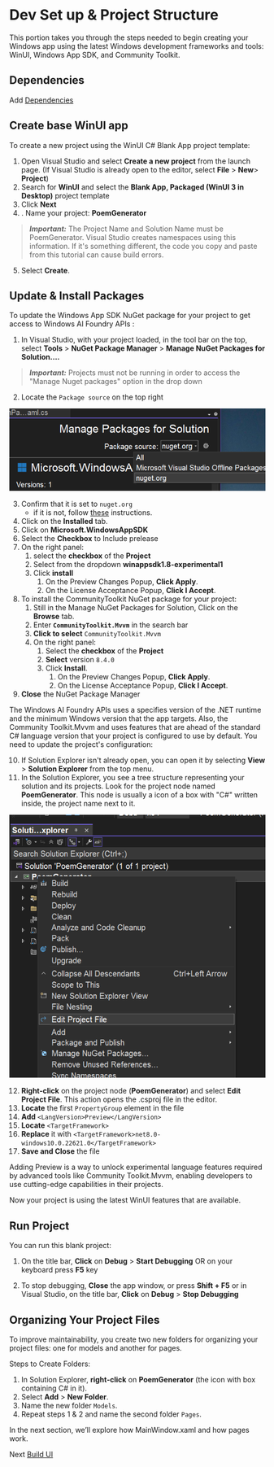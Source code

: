 # Dev Set up & Project Structure

This portion takes you through the steps needed to begin creating your Windows app using the latest Windows development frameworks and tools: WinUI, Windows App SDK, and Community Toolkit.

## Dependencies

Add [Dependencies](https://learn.microsoft.com/en-us/windows/ai/apis/get-started?tabs=winget%2Cwinui%2Cwinui2#dependencies)

<!-- ## Enable Developer Mode

Windows has a special mode for developers that adjusts security settings to let you run the apps you're working on. You need to enable Developer Mode before you can build, deploy, and test your app using Visual Studio.

To enable Developer Mode:

1. Open Windows Settings and navigate to the **System** > **For developers** page.
1. Toggle the Developer Mode switch to **On** and confirm your choice in the confirmation dialog.

## Install Visual Studio

You use [Visual Studio](https://github.com/MicrosoftDocs/windows-dev-docs/blob/docs/visualstudio/ide), Microsoft's comprehensive integrated development environment (IDE), to create your WinUI app. This IDE helps you write, debug, and deploy your apps. The project templates in Visual Studio get you started with projects for Windows and many other platforms.

Note: Before installing these tools, ensure your development computer meets the [system requirements for Windows app development](https://github.com/MicrosoftDocs/windows-dev-docs/blob/docs/hub/apps/windows-app-sdk/system-requirements.md).

1. Go to the Visual Studio page to download and install the latest Visual Studio. You can use the free Visual Studio Community Edition.

Note: The installer guides you through the steps, but if you need detailed instructions, see [Install Visual Studio](https://github.com/MicrosoftDocs/windows-dev-docs/blob/docs/visualstudio/install/install-visual-studio).

While installing Visual Studio, you need to install the workloads and components required for developing with WinUI and the Windows App SDK.

1. Open the Visual Studio Installer app
1. Select **Modify** to add workloads and components.
1. On the **Workloads** tab of the Visual Studio Installer app, select the following workloads and components:

    - [Visual Studio 2022 version 17.10 and later](https://github.com/MicrosoftDocs/windows-dev-docs/blob/docs/hub/apps/get-started/start-here.md#tab/vs-2022-17-10)

        - For **C#** app development using the Windows App SDK, select **Windows application development**.

    - [Visual Studio 2022 version 17.1 - 17.9](https://github.com/MicrosoftDocs/windows-dev-docs/blob/docs/hub/apps/get-started/start-here.md#tab/vs-2022-17-1)

        - For **C#** app development using the Windows App SDK, select **.NET Desktop Development**.

        - In the **Installation details** pane of the installation dialog box, select **Windows App SDK C# Templates** (near the bottom of the list). -->

## Create base WinUI app

To create a new project using the WinUI C# Blank App project template:

1. Open Visual Studio and select **Create a new project** from the launch page. (If Visual Studio is already open to the editor, select **File** > **New**> **Project**)
1. Search for **WinUI** and select the **Blank App, Packaged (WinUI 3 in Desktop)** project template
1. Click **Next**
1. . Name your project: **PoemGenerator**

> **_Important:_** The Project Name and Solution Name must be PoemGenerator. Visual Studio creates namespaces using this information. If it's something different, the code you copy and paste from this tutorial can cause build errors.

5. Select **Create**.

## Update & Install Packages

<!-- The Windows App SDK (including WinUI) and tools like the Community Toolkit are distributed as [NuGet packages](https://www.nuget.org/). This distribution method allows updates to be released independently of Windows and Visual Studio. As a result, the Visual Studio template you used to create your project might not reference the latest versions of these NuGet packages. To ensure you have the latest features and fixes, you should update your NuGet packages every time you create a new project in Visual Studio.

> **_Note:_**   NuGet packages are single ZIP files with a .nupkg extension that contains compiled code (Dynamic Link Library (DLLs)), related files, and a descriptive manifest. These packages serve as a mechanism for developers to create, share, and consume useful code in .NET applications. -->

To update the Windows App SDK NuGet package for your project to get access to Windows AI Foundry​ APIs :

1. In Visual Studio, with your project loaded, in the tool bar on the top, select **Tools** > **NuGet Package Manager** > **Manage NuGet Packages for Solution....**

> **_Important:_**  Projects must not be running in order to access the "Manage Nuget packages" option in the drop down

2. Locate the `Package source` on the top right

![Screenshot of Visual Studio ](assets/package-source.png)

3. Confirm that it is set to `nuget.org`
    - if it is not, follow [these](https://learn.microsoft.com/en-us/nuget/consume-packages/install-use-packages-visual-studio#package-sources) instructions.
4. Click on the **Installed** tab.
5. Click on **Microsoft.WindowsAppSDK**
6. Select the **Checkbox** to Include prelease
7. On the right panel:
    1. select the **checkbox** of the **Project**
    1. Select from the dropdown  **winappsdk1.8-experimental1** 
    1. Click **install**
        1. On the Preview Changes Popup, **Click Apply**.
        1. On the License Acceptance Popup, **Click I Accept**.
8. To install the CommunityToolkit NuGet package for your project:
    1. Still in the Manage NuGet Packages for Solution, Click on the **Browse** tab.
    1. Enter **`CommunityToolkit.Mvvm`** in the search bar
    1. **Click to select** `CommunityToolkit.Mvvm`
    1. On the right panel:
        1. Select the **checkbox** of the **Project**
        1. **Select** version `8.4.0`
        1. Click **Install**.
            1. On the Preview Changes Popup, **Click Apply**.
            1. On the License Acceptance Popup, **Click I Accept**.
9. **Close** the  NuGet Package Manager

The Windows AI Foundry​ APIs uses a specifies  version of the .NET runtime and the minimum Windows version that the app targets. Also, the Community Toolkit.Mvvm and uses features that are ahead of the standard C# language version that your project is configured to use by default. You need to update the project's configuration:

10. If Solution Explorer isn't already open, you can open it by selecting **View** > **Solution Explorer** from the top menu.
11. In the Solution Explorer, you see a tree structure representing your solution and its projects. Look for the project node named **PoemGenerator**. This node is usually a icon of a box with "C#" written inside, the project name next to it.

![Screenshot of Edit Project](assets/edit-project.png)

12. **Right-click** on the project node (**PoemGenerator**) and select **Edit Project File**. This action opens the .csproj file in the editor.
13. **Locate** the first `PropertyGroup` element in the file
14. **Add** `<LangVersion>Preview</LangVersion>`
15. **Locate** `<TargetFramework>`
16. **Replace** it with `<TargetFramework>net8.0-windows10.0.22621.0</TargetFramework>`
17. **Save and Close** the file

Adding Preview is a way to unlock experimental language features required by advanced tools like Community Toolkit.Mvvm, enabling developers to use cutting-edge capabilities in their projects.

Now your project is using the latest WinUI features that are available.

## Run Project

You can run this blank project:

1. On the title bar, **Click** on **Debug** > **Start Debugging** OR on your keyboard press **F5** key

1. To stop debugging, **Close** the app window, or press **Shift + F5** or in Visual Studio, on the title bar, **Click** on **Debug** > **Stop Debugging**

<!-- ## The project's file structure

To see the starting boilerplate code from the WinUI project template, you need to open the Solution Explorer. If Solution Explorer isn't already open, you can access it by selecting **View** > **Solution Explorer** from the top menu.

For this course, you modify only the `MainWindow.xaml` and `MainWindow.xaml.cs` files, leaving the rest of the files unchanged. More files will be added as we progress through the course. The `MainWindow.xaml` file defines what the UI looks like, while the `MainWindow.xaml.cs` file defines how the UI behaves. Within the framework of MVVM (Model-View-ViewModel), these two files are considered part of the View layer.

> **_Note:_**  Not all projects strictly follow the MVVM pattern. Some developers opt for a "code-behind approach," where logic is placed directly in the .xaml.cs file instead of implementing a separate ViewModel. This approach is often referred to as the **"code-behind pattern."**

![Diagram of Project structures organized by MVVM](assets/blank-project-structure.png) -->

## Organizing Your Project Files

To improve maintainability, you create two new folders for organizing your project files: one for models and another for pages.

Steps to Create Folders:

1. In Solution Explorer, **right-click** on **PoemGenerator** (the icon with box containing C# in it).
1. Select **Add** > **New Folder**.
1. Name the new folder `Models`.
1. Repeat steps 1 & 2 and name the second folder `Pages`.

<!-- ### Why Name It "Pages" Instead of "Views"?

The folder is named Pages instead of Views because it stores different pages of your app. For example, while MainWindow.xaml is part of the View layer, it remains in the root directory because most developers expect to find it there. Moving it into a folder named "Views" would break this convention and could cause confusion. -->

In the next section, we’ll explore how MainWindow.xaml and how pages work.

Next [Build UI](./3-build-ui.md)